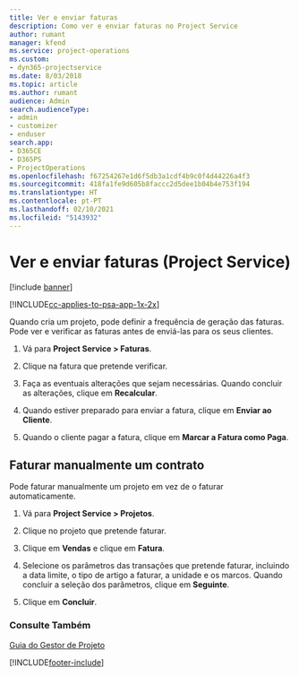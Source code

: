 ```yaml
---
title: Ver e enviar faturas
description: Como ver e enviar faturas no Project Service
author: rumant
manager: kfend
ms.service: project-operations
ms.custom:
- dyn365-projectservice
ms.date: 8/03/2018
ms.topic: article
ms.author: rumant
audience: Admin
search.audienceType:
- admin
- customizer
- enduser
search.app:
- D365CE
- D365PS
- ProjectOperations
ms.openlocfilehash: f67254267e1d6f5db3a1cdf4b9c0f4d44226a4f3
ms.sourcegitcommit: 418fa1fe9d605b8faccc2d5dee1b04b4e753f194
ms.translationtype: HT
ms.contentlocale: pt-PT
ms.lasthandoff: 02/10/2021
ms.locfileid: "5143932"
---
```

# <a name="view-and-send-invoices-project-service"></a>Ver e enviar faturas (Project Service)

[!include [banner](../includes/psa-now-project-operations.md)]

[!INCLUDE[cc-applies-to-psa-app-1x-2x](../includes/cc-applies-to-psa-app-1x-2x.md)]

Quando cria um projeto, pode definir a frequência de geração das faturas. Pode ver e verificar as faturas antes de enviá-las para os seus clientes.  
  
1.  Vá para **Project Service > Faturas**.  
  
2.  Clique na fatura que pretende verificar.  
  
3.  Faça as eventuais alterações que sejam necessárias. Quando concluir as alterações, clique em **Recalcular**.  
  
4.  Quando estiver preparado para enviar a fatura, clique em **Enviar ao Cliente**.  
  
5.  Quando o cliente pagar a fatura, clique em **Marcar a Fatura como Paga**.  
  
## <a name="manually-invoice-a-contract"></a>Faturar manualmente um contrato  
 Pode faturar manualmente um projeto em vez de o faturar automaticamente.  
  
1.  Vá para **Project Service > Projetos**.  
  
2.  Clique no projeto que pretende faturar.  
  
3.  Clique em **Vendas** e clique em **Fatura**.  
  
4.  Selecione os parâmetros das transações que pretende faturar, incluindo a data limite, o tipo de artigo a faturar, a unidade e os marcos. Quando concluir a seleção dos parâmetros, clique em **Seguinte**.  
  
5.  Clique em **Concluir**.  
  
### <a name="see-also"></a>Consulte Também  
 [Guia do Gestor de Projeto](../psa/project-manager-guide.md)


[!INCLUDE[footer-include](../includes/footer-banner.md)]
